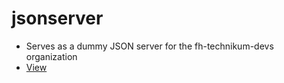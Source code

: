 # jsonserver

- Serves as a dummy JSON server for the fh-technikum-devs organization
- [View](https://my-json-server.typicode.com/fh-technikum-devs/json-server)
